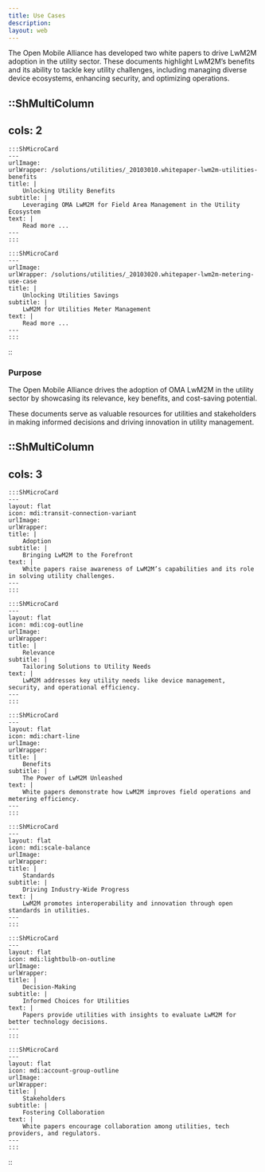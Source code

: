 ```yaml
---
title: Use Cases
description:
layout: web
---
```


The Open Mobile Alliance has developed two white papers to drive LwM2M adoption in the utility sector. These documents highlight LwM2M’s benefits and its ability to tackle key utility challenges, including managing diverse device ecosystems, enhancing security, and optimizing operations.

::ShMultiColumn
---
cols: 2
---

    :::ShMicroCard
    ---
    urlImage: 
    urlWrapper: /solutions/utilities/_20103010.whitepaper-lwm2m-utilities-benefits
    title: |
        Unlocking Utility Benefits
    subtitle: |
        Leveraging OMA LwM2M for Field Area Management in the Utility Ecosystem
    text: |
        Read more ...
    ---
    :::

    :::ShMicroCard
    ---
    urlImage: 
    urlWrapper: /solutions/utilities/_20103020.whitepaper-lwm2m-metering-use-case
    title: |
        Unlocking Utilities Savings
    subtitle: |
        LwM2M for Utilities Meter Management
    text: |
        Read more ...
    ---
    :::

::

### Purpose
The Open Mobile Alliance drives the adoption of OMA LwM2M in the utility sector by showcasing its relevance, key benefits, and cost-saving potential.

These documents serve as valuable resources for utilities and stakeholders in making informed decisions and driving innovation in utility management.




::ShMultiColumn
---
cols: 3
---

    :::ShMicroCard
    ---
    layout: flat
    icon: mdi:transit-connection-variant
    urlImage: 
    urlWrapper:
    title: |
        Adoption
    subtitle: |
        Bringing LwM2M to the Forefront
    text: |
        White papers raise awareness of LwM2M’s capabilities and its role in solving utility challenges.
    ---
    :::

    :::ShMicroCard
    ---
    layout: flat
    icon: mdi:cog-outline
    urlImage: 
    urlWrapper:
    title: |
        Relevance
    subtitle: |
        Tailoring Solutions to Utility Needs
    text: |
        LwM2M addresses key utility needs like device management, security, and operational efficiency.
    ---
    :::

    :::ShMicroCard
    ---
    layout: flat
    icon: mdi:chart-line
    urlImage: 
    urlWrapper:
    title: |
        Benefits
    subtitle: |
        The Power of LwM2M Unleashed
    text: |
        White papers demonstrate how LwM2M improves field operations and metering efficiency.
    ---
    :::

    :::ShMicroCard
    ---
    layout: flat
    icon: mdi:scale-balance
    urlImage: 
    urlWrapper:
    title: |
        Standards
    subtitle: |
        Driving Industry-Wide Progress
    text: |
        LwM2M promotes interoperability and innovation through open standards in utilities.
    ---
    :::

    :::ShMicroCard
    ---
    layout: flat
    icon: mdi:lightbulb-on-outline
    urlImage: 
    urlWrapper:
    title: |
        Decision-Making
    subtitle: |
        Informed Choices for Utilities
    text: |
        Papers provide utilities with insights to evaluate LwM2M for better technology decisions.
    ---
    :::

    :::ShMicroCard
    ---
    layout: flat
    icon: mdi:account-group-outline
    urlImage: 
    urlWrapper:
    title: |
        Stakeholders
    subtitle: |
        Fostering Collaboration
    text: |
        White papers encourage collaboration among utilities, tech providers, and regulators.
    ---
    :::

::
